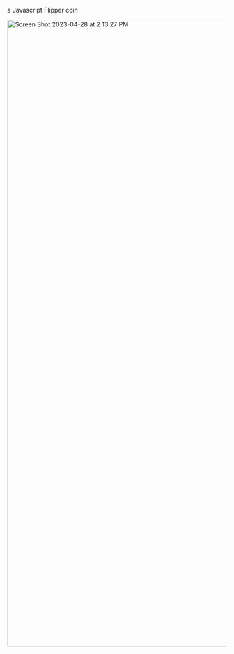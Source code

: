 a Javascript Flipper coin 


<img width="1440" alt="Screen Shot 2023-04-28 at 2 13 27 PM" src="https://user-images.githubusercontent.com/99655468/235133753-df661f4f-6190-4be4-b734-886784c4aa3c.png">
